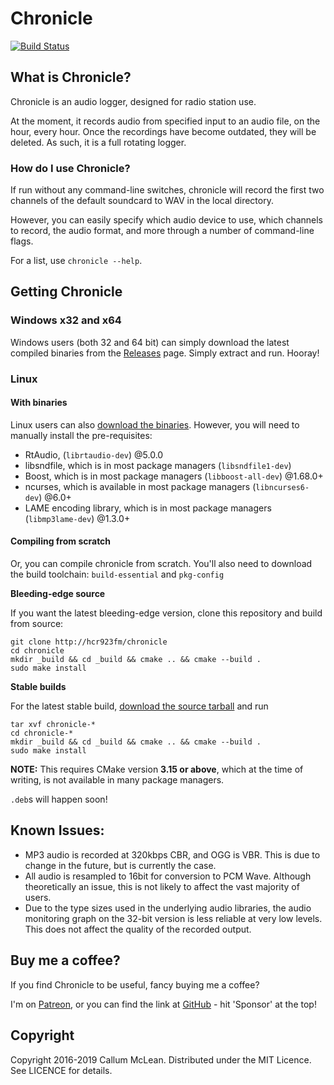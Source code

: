 # Chronicle
[![Build Status](https://api.cirrus-ci.com/github/hcr923fm/chronicle.svg)](https://cirrus-ci.com/github/hcr923fm/chronicle)

## What is Chronicle?

Chronicle is an audio logger, designed for radio station use.

At the moment, it records audio from specified input to an audio file, on the hour, every hour. Once the recordings have become outdated, they will be deleted. As such, it is a full rotating logger.

### How do I use Chronicle?

If run without any command-line switches, chronicle will record the first two channels of the default soundcard to WAV in the local directory.

However, you can easily specify which audio device to use, which channels to record, the audio format, and more through a number of command-line flags.

For a list, use `chronicle --help`.

## Getting Chronicle
### Windows x32 and x64
Windows users (both 32 and 64 bit) can simply download the latest compiled binaries from the [Releases](https://github.com/hcr923fm/chronicle/releases/latest) page. Simply extract and run. Hooray!

### Linux
#### With binaries
Linux users can also [download the binaries](https://github.com/hcr923fm/chronicle/releases/latest). However, you will need to manually install the pre-requisites:
* RtAudio, (`librtaudio-dev`) @5.0.0
* libsndfile, which is in most package managers (`libsndfile1-dev`)
* Boost, which is in most package managers (`libboost-all-dev`) @1.68.0+
* ncurses, which is available in most package managers (`libncurses6-dev`) @6.0+
* LAME encoding library, which is in most package managers (`libmp3lame-dev`) @1.3.0+

#### Compiling from scratch
Or, you can compile chronicle from scratch.
You'll also need to download the build toolchain: `build-essential` and `pkg-config`

**Bleeding-edge source**

If you want the latest bleeding-edge version, clone this repository and build from source:

```
git clone http://hcr923fm/chronicle
cd chronicle
mkdir _build && cd _build && cmake .. && cmake --build .
sudo make install
```

**Stable builds**

For the latest stable build, [download the source tarball](https://github.com/hcr923fm/chronicle/releases/latest) and run

```
tar xvf chronicle-*
cd chronicle-*
mkdir _build && cd _build && cmake .. && cmake --build .
sudo make install
```

**NOTE:** This requires CMake version **3.15 or above**, which at the time of writing, is not available in many package managers.

`.deb`s will happen soon!

## Known Issues:
* MP3 audio is recorded at 320kbps CBR, and OGG is VBR. This is due to change in the future, but is currently the case.
* All audio is resampled to 16bit for conversion to PCM Wave. Although theoretically an issue, this is not likely to affect the vast majority of users.
* Due to the type sizes used in the underlying audio libraries, the audio monitoring graph on the 32-bit version is less reliable at very low levels. This does not affect the quality of the recorded output.

## Buy me a coffee?
If you find Chronicle to be useful, fancy buying me a coffee?

I'm on [Patreon](https://patreon.com/calmcl1), or you can find the link at [GitHub](https://github.com/hcr923fm/chronicle) - hit 'Sponsor' at the top!

## Copyright
Copyright 2016-2019 Callum McLean.
Distributed under the MIT Licence. See LICENCE for details.
